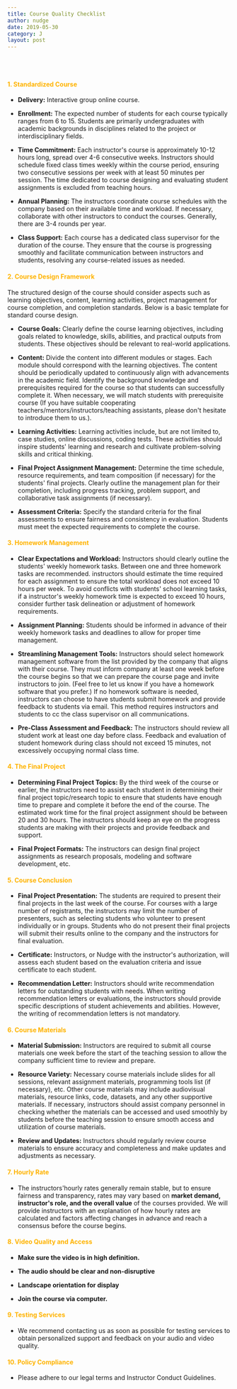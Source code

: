 ```yaml
---
title: Course Quality Checklist
author: nudge
date: 2019-05-30
category: J
layout: post
---
```

<br>
<br>

#### <span style="color:#ffb300; font-weight:bold;">1. Standardized Course</span>

- **Delivery:** Interactive group online course. 

- **Enrollment:** The expected number of students for each course typically ranges from 6 to 15. Students are primarily undergraduates with academic backgrounds in disciplines related to the project or interdisciplinary fields. 

- **Time Commitment:** Each instructor's course is approximately 10-12 hours long, spread over 4-6 consecutive weeks. Instructors should schedule fixed class times weekly within the course period, ensuring two consecutive sessions per week with at least 50 minutes per session. The time dedicated to course designing and evaluating student assignments is excluded from teaching hours.

- **Annual Planning:** The instructors coordinate course schedules with the company based on their available time and workload. If necessary, collaborate with other instructors to conduct the courses. Generally, there are 3-4 rounds per year. 

- **Class Support:** Each course has a dedicated class supervisor for the duration of the course. They ensure that the course is progressing smoothly and facilitate communication between instructors and students, resolving any course-related issues as needed.

#### <span style="color:#ffb300; font-weight:#ffb300;">2. Course Design Framework</span>

The structured design of the course should consider aspects such as learning objectives, content, learning activities, project management for course completion, and completion standards. Below is a basic template for standard course design.

- **Course Goals:** Clearly define the course learning objectives, including goals related to knowledge, skills, abilities, and practical outputs from students. These objectives should be relevant to real-world applications.

- **Content:** Divide the content into different modules or stages. Each module should correspond with the learning objectives. The content should be periodically updated to continuously align with advancements in the academic field. Identify the background knowledge and prerequisites required for the course so that students can successfully complete it. When necessary, we will match students with prerequisite course (If you have suitable cooperating teachers/mentors/instructors/teaching assistants, please don't hesitate to introduce them to us.).

- **Learning Activities:** Learning activities include, but are not limited to, case studies, online discussions, coding tests. These activities should inspire students' learning and research and cultivate problem-solving skills and critical thinking.

- **Final Project Assignment Management:** Determine the time schedule, resource requirements, and team composition (if necessary) for the students' final projects. Clearly outline the management plan for their completion, including progress tracking, problem support, and collaborative task assignments (if necessary).

- **Assessment Criteria:** Specify the standard criteria for the final assessments to ensure fairness and consistency in evaluation. Students must meet the expected requirements to complete the course.

#### <span style="color:#ffb300; font-weight:#ffb300;">3. Homework Management</span>

- **Clear Expectations and Workload:** Instructors should clearly outline the students' weekly homework tasks. Between one and three homework tasks are recommended. instructors should estimate the time required for each assignment to ensure the total workload does not exceed 10 hours per week. To avoid conflicts with students' school learning tasks, if a instructor's weekly homework time is expected to exceed 10 hours,  consider further task delineation or adjustment of homework requirements.

- **Assignment Planning:** Students should be informed in advance of their weekly homework tasks and deadlines to allow for proper time management.

- **Streamlining Management Tools:** Instructors should select homework management software from the list provided by the company that aligns with their course. They must inform company at least one week before the course begins so that we can prepare the course page and invite instructors to join. (Feel free to let us know if you have a homework software that you prefer.) If no homework software is needed, instructors can choose to have students submit homework and provide feedback to students via email. This method requires instructors and students to cc the class supervisor on all communications.

- **Pre-Class Assessment and Feedback:** The instructors should review all student work at least one day before class. Feedback and evaluation of student homework during class should not exceed 15 minutes, not excessively occupying normal class time.

#### <span style="color:#ffb300; font-weight:bold;">4. The Final Project</span>

- **Determining Final Project Topics:** By the third week of the course or earlier, the instructors need to assist each student in determining their final project topic/research topic to ensure that students have enough time to prepare and complete it before the end of the course. The estimated work time for the final project assignment should be between 20 and 30 hours. The instructors should keep an eye on the progress students are making with their projects and provide feedback and support.

- **Final Project Formats:** The instructors can design final project assignments as research proposals, modeling and software development, etc.

#### <span style="color:#ffb300; font-weight:bold;">5. Course Conclusion</span>

- **Final Project Presentation:** The students are required to present their final projects in the last week of the course. For courses with a large number of registrants, the instructors may limit the number of presenters, such as selecting students who volunteer to present individually or in groups. Students who do not present their final projects will submit their results online to the company and the instructors for final evaluation.

- **Certificate:** Instructors, or Nudge with the instructor's authorization, will assess each student based on the evaluation criteria and issue certificate to each student.

- **Recommendation Letter:** Instructors should write recommendation letters for outstanding students with needs. When writing recommendation letters or evaluations, the instructors should provide specific descriptions of student achievements and abilities. However, the writing of recommendation letters is not mandatory.

#### <span style="color:#ffb300; font-weight:bold;">6. Course Materials</span>

- **Material Submission:** Instructors are required to submit all course materials one week before the start of the teaching session to allow the company sufficient time to review and prepare.

- **Resource Variety:** Necessary course materials include slides for all sessions, relevant assignment materials, programming tools list (if necessary), etc. Other course materials may include audiovisual materials, resource links, code, datasets, and any other supportive materials. If necessary, instructors should assist company personnel in checking whether the materials can be accessed and used smoothly by students before the teaching session to ensure smooth access and utilization of course materials.

- **Review and Updates:** Instructors should regularly review course materials to ensure accuracy and completeness and make updates and adjustments as necessary.

#### <span style="color:#ffb300; font-weight:bold;">7. Hourly Rate</span>

- The instructors'hourly rates generally remain stable, but to ensure fairness and transparency, rates may vary based on **market demand, instructor's role, and the overall value** of the courses provided.
We will provide instructors with an explanation of how hourly rates are calculated and factors affecting changes in advance and reach a consensus before the course begins.

#### <span style="color:#ffb300; font-weight:bold;">8. Video Quality and Access</span>

- **Make sure the video is in high definition.**

- **The audio should be clear and non-disruptive** 

- **Landscape orientation for display** 

- **Join the course via computer.**

#### <span style="color:#ffb300; font-weight:bold;">9. Testing Services</span>

- We recommend contacting us as soon as possible for testing services to obtain personalized support and feedback on your audio and video quality.

#### <span style="color:#ffb300; font-weight:bold;">10. Policy Compliance</span>

- Please adhere to our legal terms and Instructor Conduct Guidelines.

<br>
<br>

